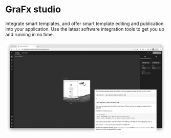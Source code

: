 # GraFx studio

Integrate smart templates, and offer smart template editing and publication into your application.
Use the latest software integration tools to get you up and running in no time.

![alt text](img/intro.png)